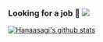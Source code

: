 ### Looking for a job 🙋  ![](https://visitor-badge.glitch.me/badge?page_id=https://github.com/Hanaasagi/Hanaasagi) 

[![Hanaasagi's github stats](https://github-readme-stats.vercel.app/api?username=Hanaasagi)](https://github.com/Hanaasagi/Hanaasagi)
